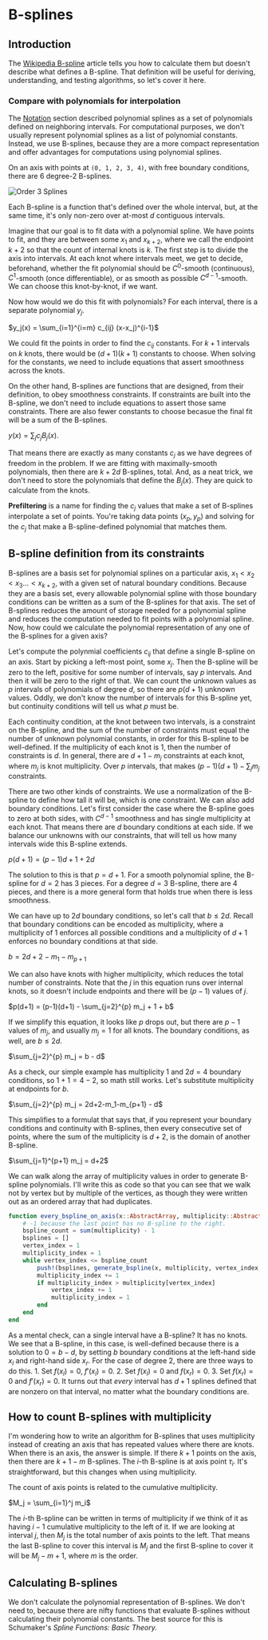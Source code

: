 # B-splines

## Introduction

The [Wikipedia B-spline](https://en.wikipedia.org/wiki/B-spline) article tells you how to calculate them but doesn't describe what defines a B-spline. That definition will be useful for deriving, understanding, and testing algorithms, so let's cover it here.

### Compare with polynomials for interpolation

The [Notation](@ref) section described polynomial splines as a set of polynomials defined on neighboring intervals. For computational purposes, we don't usually represent polynomial splines as a list of polynomial constants. Instead, we use B-splines, because they are a more compact representation and offer advantages for computations using polynomial splines.

On an axis with points at `(0, 1, 2, 3, 4)`, with free boundary conditions, there are 6 degree-2 B-splines.

![Order 3 Splines](order3splines.png)

Each B-spline is a function that's defined over the whole interval, but, at the same time, it's only non-zero over at-most $d$ contiguous intervals.

Imagine that our goal is to fit data with a polynomial spline. We have points to fit, and they are between some $x_1$ and $x_{k+2}$, where we call the endpoint $k+2$ so that the count of internal knots is $k$. The first step is to divide the axis into intervals. At each knot where intervals meet, we get to decide, beforehand, whether the fit polynomial should be $C^0$-smooth (continuous), $C^1$-smooth (once differentiable), or as smooth as possible $C^{d-1}$-smooth. We can choose this knot-by-knot, if we want.

Now how would we do this fit with polynomials? For each interval, there is a separate polynomial $y_j$.

$y_j(x) = \sum_{i=1}^{i=m} c_{ij} (x-x_j)^{i-1}$

We could fit the points in order to find the $c_{ij}$ constants. For $k+1$ intervals on $k$ knots, there would be $(d+1)(k+1)$ constants to choose. When solving for the constants, we need to include equations that assert smoothness across the knots.

On the other hand, B-splines are functions that are designed, from their definition, to obey smoothness constraints. If constraints are built into the B-spline, we don't need to include equations to assert those same constraints. There are also fewer constants to choose becasue the final fit will be a sum of the B-splines.

$y(x) = \sum_j c_j B_j(x).$

That means there are exactly as many constants $c_j$ as we have degrees of freedom in the problem. If we are fitting with maximally-smooth polynomials, then there are $k+2d$ B-splines, total. And, as a neat trick, we don't need to store the polynomials that define the $B_j(x)$. They are quick to calculate from the knots.

**Prefiltering** is a name for finding the $c_j$ values that make a set of B-splines interpolate a set of points. You're taking data points $(x_p, y_p)$ and solving for the $c_j$ that make a B-spline-defined polynomial that matches them.


## B-spline definition from its constraints

B-splines are a basis set for polynomial splines on a particular axis, $x_1 < x_2 < x_3 \ldots < x_{k+2}$, with a given set of natural boundary conditions. Because they are a basis set, every allowable polynomial spline with those boundary conditions can be written as a sum of the B-splines for that axis. The set of B-splines reduces the amount of storage needed for a polynomial spline and reduces the computation needed to fit points with a polynomial spline. Now, how could we calculate the polynomial representation of any one of the B-splines for a given axis?

Let's compute the polynmial coefficients $c_{ij}$ that define a single B-spline on an axis. Start by picking a left-most point, some $x_j$. Then the B-spline will be zero to the left, positive for some number of intervals, say $p$ intervals. And then it will be zero to the right of that. We can count the unknown values as $p$ intervals of polynomials of degree $d$, so there are $p(d+1)$ unknown values. Oddly, we don't know the number of intervals for this B-spline yet, but continuity conditions will tell us what $p$ must be.

Each continuity condition, at the knot between two intervals, is a constraint on the B-spline, and the sum of the number of constraints must equal the number of unknown polynomial constants, in order for this B-spline to be well-defined. If the multiplicity of each knot is 1, then the number of constraints is $d$. In general, there are $d+1-m_j$ constraints at each knot, where $m_j$ is knot multiplicity. Over $p$ intervals, that makes $(p-1)(d+1) - \sum_j m_j$ constraints.

There are two other kinds of constraints. We use a normalization of the B-spline to define how tall it will be, which is one constraint. We can also add boundary conditions. Let's first consider the case where the B-spline goes to zero at both sides, with $C^{d-1}$ smoothness and has single multiplicity at each knot. That means there are $d$ boundary conditions at each side. If we balance our unknowns with our constraints, that will tell us how many intervals wide this B-spline extends.

$p(d+1)= (p-1)d + 1 + 2d$

The solution to this is that $p=d+1$. For a smooth polynomial spline, the B-spline for $d=2$ has 3 pieces. For a degree $d=3$ B-spline, there are 4 pieces, and there is a more general form that holds true when there is less smoothness.

We can have up to $2d$ boundary conditions, so let's call that $b\le 2d$. Recall that boundary conditions can be encoded as multiplicity, where a multiplicity of 1 enforces all possible conditions and a multiplicity of $d+1$ enforces no boundary conditions at that side.

$b=2d+2-m_1-m_{p+1}$

We can also have knots with higher multiplicity, which reduces the total number of constraints. Note that the $j$ in this equation runs over internal knots, so it doesn't include endpoints and there will be $(p-1)$ values of $j$.

$p(d+1) = (p-1)(d+1) - \sum_{j=2}^{p} m_j + 1 + b$

If we simplify this equation, it looks like $p$ drops out, but there are $p-1$ values of $m_j$, and usually $m_j=1$ for all knots. The boundary conditions, as well, are $b\le 2d$.

$\sum_{j=2}^{p} m_j = b - d$

As a check, our simple example has multiplicity 1 and $2d=4$ boundary conditions, so $1+1 = 4 - 2$, so math still works. Let's substitute multiplicity at endpoints for $b$.

$\sum_{j=2}^{p} m_j = 2d+2-m_1-m_{p+1} - d$

This simplifies to a formulat that says that, if you represent your boundary conditions and continuity with B-splines, then every consecutive set of points, where the sum of the multiplicity is $d+2$, is the domain of another B-spline.

$\sum_{j=1}^{p+1} m_j = d+2$

We can walk along the array of multiplicity values in order to generate B-spline polynomials. I'll write this as code so that you can see that we walk not by vertex but by multiple of the vertices, as though they were written out as an ordered array that had duplicates.

```julia
function every_bspline_on_axis(x::AbstractArray, multiplicity::AbstractArray)
    # -1 because the last point has no B-spline to the right.
    bspline_count = sum(multiplicity) - 1
    bsplines = []
    vertex_index = 1
    multiplicity_index = 1
    while vertex_index <= bspline_count
        push!(bsplines, generate_bspline(x, multiplicity, vertex_index, multiplicity_index))
        multiplicity_index += 1
        if multiplicity_index > multiplicity[vertex_index]
            vertex_index += 1
            multiplicity_index = 1
        end
    end
end
```

As a mental check, can a single interval have a B-spline? It has no knots. We see that a B-spline, in this case, is well-defined because there is a solution to $0=b-d$, by setting $b$ boundary conditions at the left-hand side $x_l$ and right-hand side $x_r$. For the case of degree 2, there are three ways to do this. 1. Set $f(x_l)=0$, $f'(x_l)=0$. 2. Set $f(x_l)=0$ and $f(x_r)=0$. 3. Set $f(x_r)=0$ and $f'(x_r)=0$. It turns out that *every* interval has $d+1$ splines defined that are nonzero on that interval, no matter what the boundary conditions are.


## How to count B-splines with multiplicity

I'm wondering how to write an algorithm for B-splines that uses multiplicity instead of creating an axis that has repeated values where there are knots. When there is an axis, the answer is simple. If there $k+1$ points on the axis, then there are $k+1-m$ B-splines. The $i$-th B-spline is at axis point $\tau_i$. It's straightforward, but this changes when using multiplicity.

The count of axis points is related to the cumulative multiplicity.

$M_j = \sum_{i=1}^j m_i$

The $i$-th B-spline can be written in terms of multiplicity if we think of it as having $i-1$ cumulative multiplicity to the left of it. If we are looking at interval $j$, then $M_j$ is the total number of axis points to the left. That means the last B-spline to cover this interval is $M_j$ and the first B-spline to cover it will be $M_j-m + 1$, where $m$ is the order.


## Calculating B-splines

We don't calculate the polynomial representation of B-splines. We don't need to, because there are nifty functions that evaluate B-splines without calculating their polynomial constants. The best source for this is Schumaker's *Spline Functions: Basic Theory.*
